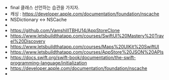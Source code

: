 - final 클래스 선언하는 습관을 가지자.
- 캐싱 : https://developer.apple.com/documentation/foundation/nscache
- NSDictionary <-> NSCache
-
- https://github.com/VamshiIITBHU14/AppStoreClone
- https://www.letsbuildthatapp.com/courses/SwiftUI%20Mastery%20Travel%20Discovery
- https://www.letsbuildthatapp.com/courses/Maps%20UIKit%20SwiftUI
- https://www.letsbuildthatapp.com/courses/AppStore%20JSON%20APIs
- https://docs.swift.org/swift-book/documentation/the-swift-programming-language/initialization
- https://developer.apple.com/documentation/foundation/nscache
-